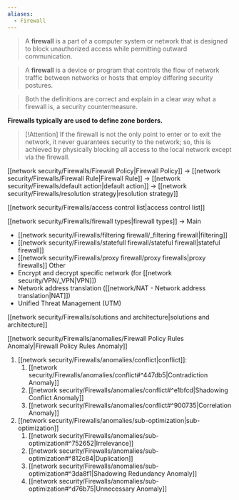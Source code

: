 ```yaml
---
aliases:
  - Firewall
---
```

> A **firewall** is a part of a computer system or network that is designed to block unauthorized access while permitting outward communication.

> A **firewall** is a device or program that controls the flow of network traffic between networks or hosts that employ differing security postures. 

> Both the definitions are correct and explain in a clear way what a firewall is, a security countermeasure.



**Firewalls typically are used to define zone borders.**

> [!Attention] 
> If the firewall is not the only point to enter or to exit the network, it never guarantees security to the network; so, this is achieved by physically blocking all access to the local network except via the firewall.

[[network security/Firewalls/Firewall Policy|Firewall Policy]]
-> [[network security/Firewalls/Firewall Rule|Firewall Rule]]
-> [[network security/Firewalls/default action|default action]]
-> [[network security/Firewalls/resolution strategy|resolution strategy]]

[[network security/Firewalls/access control list|access control list]]


[[network security/Firewalls/firewall types|firewall types]]
->
Main
- [[network security/Firewalls/filtering firewall/_filtering firewall|filtering]]
- [[network security/Firewalls/statefull firewall/stateful firewall|stateful firewall]]
- [[network security/Firewalls/proxy firewall/proxy firewalls|proxy firewalls]]
Other
- Encrypt and decrypt specific network (for [[network security/VPN/_VPN|VPN]])
- Network address translation ([[network/NAT - Network address translation|NAT]])
- Unified Threat Management (UTM)




[[network security/Firewalls/solutions and architecture|solutions and architecture]]



[[network security/Firewalls/anomalies/Firewall Policy Rules Anomaly|Firewall Policy Rules Anomaly]]

1. [[network security/Firewalls/anomalies/conflict|conflict]]:
	1. [[network security/Firewalls/anomalies/conflict#^447db5|Contradiction Anomaly]]
	2. [[network security/Firewalls/anomalies/conflict#^e1bfcd|Shadowing Conflict Anomaly]]
	3. [[network security/Firewalls/anomalies/conflict#^900735|Correlation Anomaly]]
2. [[network security/Firewalls/anomalies/sub-optimization|sub-optimization]] 
	1. [[network security/Firewalls/anomalies/sub-optimization#^752652|Irrelevance]]
	2. [[network security/Firewalls/anomalies/sub-optimization#^812c84|Duplication]]
	3. [[network security/Firewalls/anomalies/sub-optimization#^3da8f1|Shadowing Redundancy Anomaly]]
	4. [[network security/Firewalls/anomalies/sub-optimization#^d76b75|Unnecessary Anomaly]]




